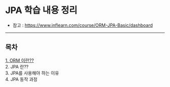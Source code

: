 # JPA 학습 내용 정리
- 참고 : https://www.inflearn.com/course/ORM-JPA-Basic/dashboard
-----



## 목차
[1. ORM 이란??](#)  
2. JPA 란??  
3. JPA를 사용해야 하는 이유  
4. JPA 동작 과정  


